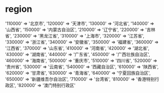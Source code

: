 # region
'110000' => '北京市',
'120000' => '天津市',
'130000' => '河北省',
'140000' => '山西省',
'150000' => '内蒙古自治区',
'210000' => '辽宁省',
'220000' => '吉林省',
'230000' => '黑龙江省',
'310000' => '上海市',
'320000' => '江苏省',
'330000' => '浙江省',
'340000' => '安徽省',
'350000' => '福建省',
'360000' => '江西省',
'370000' => '山东省',
'410000' => '河南省',
'420000' => '湖北省',
'430000' => '湖南省',
'440000' => '广东省',
'450000' => '广西壮族自治区',
'460000' => '海南省',
'500000' => '重庆市',
'510000' => '四川省',
'520000' => '贵州省',
'530000' => '云南省',
'540000' => '西藏自治区',
'610000' => '陕西省',
'620000' => '甘肃省',
'630000' => '青海省',
'640000' => '宁夏回族自治区',
'650000' => '新疆维吾尔自治区',
'710000' => '台湾省',
'810000' => '香港特别行政区',
'820000' => '澳门特别行政区'
